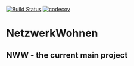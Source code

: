 [![Build Status](https://travis-ci.org/NetzwerkWohnen/NWW.svg?branch=master)](https://travis-ci.org/NetzwerkWohnen/NWW)
[![codecov](https://codecov.io/gh/NetzwerkWohnen/NWW/branch/master/graph/badge.svg)](https://codecov.io/gh/NetzwerkWohnen/NWW)

# NetzwerkWohnen
## NWW - the current main project
